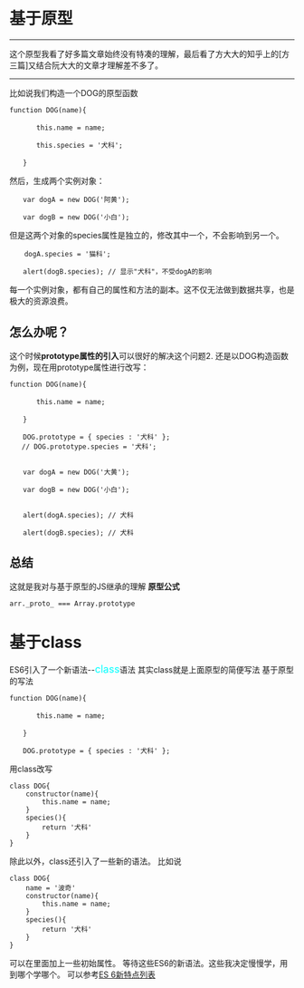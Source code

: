 # 基于原型
***
这个原型我看了好多篇文章始终没有特凑的理解，最后看了方大大的知乎上的[方三篇]又结合阮大大的文章才理解差不多了。
***
比如说我们构造一个DOG的原型函数
```
function DOG(name){

　　　　this.name = name;

　　　　this.species = '犬科';

　　}
```
然后，生成两个实例对象：
```
　　var dogA = new DOG('阿黄');

　　var dogB = new DOG('小白');
```
但是这两个对象的species属性是独立的，修改其中一个，不会影响到另一个。
```
　  dogA.species = '猫科';
 
　　alert(dogB.species); // 显示"犬科"，不受dogA的影响
```
每一个实例对象，都有自己的属性和方法的副本。这不仅无法做到数据共享，也是极大的资源浪费。
## 怎么办呢？
这个时候**prototype属性的引入**可以很好的解决这个问题2.
还是以DOG构造函数为例，现在用prototype属性进行改写：
```
function DOG(name){

　　　　this.name = name;

　　}

　　DOG.prototype = { species : '犬科' };
   // DOG.prototype.species = '犬科';


　　var dogA = new DOG('大黄');

　　var dogB = new DOG('小白');


　　alert(dogA.species); // 犬科

　　alert(dogB.species); // 犬科
```

## 总结
这就是我对与基于原型的JS继承的理解
**原型公式**
```
arr._proto_ === Array.prototype
```

# 基于class
ES6引入了一个新语法--<font color=#00ffff size=4>class</font>语法
其实class就是上面原型的简便写法
基于原型的写法
```
function DOG(name){

　　　　this.name = name;

　　}

　　DOG.prototype = { species : '犬科' };
```
用class改写
```
class DOG{
    constructor(name){
        this.name = name;
    }
    species(){
        return '犬科'
    }
}
```
除此以外，class还引入了一些新的语法。
比如说
```
class DOG{
    name = '波奇'
    constructor(name){
        this.name = name;
    }
    species(){
        return '犬科'
    }
}
```
可以在里面加上一些初始属性。
等待这些ES6的新语法。这些我决定慢慢学，用到哪个学哪个。
可以参考[ES 6新特点列表](https://fangyinghang.com/es-6-tutorials/)






